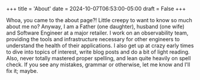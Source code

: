 +++
title = 'About'
date = 2024-10-07T06:53:00-05:00
draft = False
+++

Whoa, you came to the about page?! Little creepy to want to know so much about me no? Anyway, I am a Father (one daughter), husband (one wife) and Software Engineer at a major retailer. I work on an observability team, providing the tools and infrastructure necessary for other engineers to understand the health of their applications. I also get up at crazy early times to dive into topics of interest, write blog posts and do a bit of light reading. Also, never totally mastered proper spelling, and lean quite heavily on spell check. If you see any mistakes, grammar or otherwise, let me know and I'll fix it; maybe.
